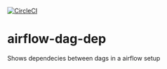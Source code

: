 [![CircleCI](https://circleci.com/gh/karthikskmurthy/airflow-dag-dep.svg?style=svg)](https://circleci.com/gh/karthikskmurthy/airflow-dag-dep)
# airflow-dag-dep
Shows dependecies between dags in a airflow setup
